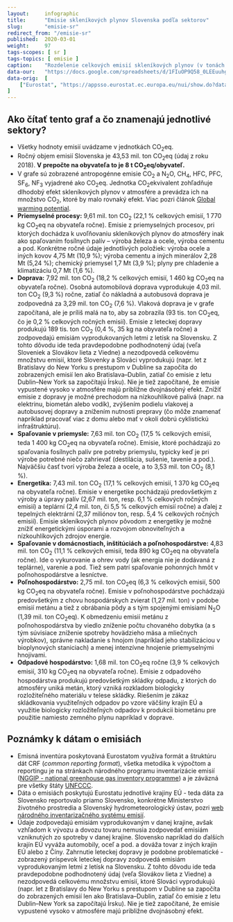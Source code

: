 ```yaml
---
layout:     infographic
title:      "Emisie skleníkových plynov Slovenska podľa sektorov"
slug:       "emisie-sr"
redirect_from: "/emisie-sr"
published:  2020-03-01
weight:     97
tags-scopes: [ sr ]
tags-topics: [ emisie ]
caption:    "Rozdelenie celkových emisií skleníkových plynov (v tonách CO2<sub>2</sub> ekvivalentu) na Slovensku za v jednotlivých sektoroch za rok 2018. Ročný objem emisií Slovenska je 43,53 mil. ton. V prepočte na obyvateľa to je 8t CO2<sub>2</sub>eq na obyvateľa."
data-our:   "https://docs.google.com/spreadsheets/d/1FIuOP9Q58_0LEEuuhggXpuAnvRcs13e8H1buZKWJB3Y/edit?usp=sharing"
data-orig:  [
    ["Eurostat", "https://appsso.eurostat.ec.europa.eu/nui/show.do?dataset=env_air_gge&lang=en"]
]
---
```


## Ako čítať tento graf a čo znamenajú jednotlivé sektory?

* Všetky hodnoty emisií uvádzame v jednotkách <glossary id="co2eq">CO<sub>2</sub>eq</glossary>.
* Ročný objem emisií Slovenska je 43,53 mil. ton CO<sub>2</sub>eq (údaj z roku 2018). __V prepočte na obyvateľa to je 8 t CO<sub>2</sub>eq/obyvateľ.__
* V grafe sú zobrazené <glossary id="antropogennesklenikoveplyny">antropogénne emisie</glossary> CO<sub>2</sub> a N<sub>2</sub>O, CH<sub>4</sub>, HFC, PFC, SF<sub>6</sub>, NF<sub>3</sub> vyjadrené ako <glossary id="co2eq">CO<sub>2</sub>eq</glossary>. Jednotka CO<sub>2</sub>ekvivalent zohľadňuje dlhodobý efekt skleníkových plynov v atmosfére a prevádza ich na množstvo CO<sub>2</sub>, ktoré by malo rovnaký efekt. Viac pozri článok [Global warming potential](https://en.wikipedia.org/wiki/Global_warming_potential).
* __Priemyselné procesy:__ 9,61 mil. ton CO<sub>2</sub> (22,1 % celkových emisií, 1 770 kg CO<sub>2</sub>eq na obyvateľa ročne). Emisie z priemyselných procesov, pri ktorých dochádza k uvoľňovaniu skleníkových plynov do atmosféry inak ako spaľovaním fosílnych palív –⁠ výroba železa a ocele, výroba cementu a pod. Konkrétne ročné údaje jednotlivých položiek: výroba ocele a iných kovov 4,75 Mt (10,9 %); výroba cementu a iných minerálov 2,28 Mt (5,24 %); chemický priemysel 1,7 Mt (3,9 %); plyny pre chladenie a klimatizáciu 0,7 Mt (1,6 %).
* __Doprava:__ 7,92 mil. ton CO<sub>2</sub> (18,2 % celkových emisií, 1 460 kg CO<sub>2</sub>eq na obyvateľa ročne). Osobná automobilová doprava vyprodukuje 4,03 mil. ton CO<sub>2</sub> (9,3 %) ročne, zatiaľ čo nákladná a autobusová doprava je zodpovedná za 3,29 mil. ton CO<sub>2</sub> (7,6 %). Vlaková doprava je v grafe započítaná, ale je príliš malá na to, aby sa zobrazila (93 tis. ton CO<sub>2</sub>eq, čo je 0,2 % celkových ročných emisií). Emisie z leteckej dopravy produkujú 189 tis. ton CO<sub>2</sub> (0,4 %, 35 kg na obyvateľa ročne) a zodpovedajú emisiám vyprodukovaných letmi z letísk na Slovensku. Z tohto dôvodu ide teda pravdepodobne podhodnotený údaj (veľa Sloveniek a Slovákov lieta z Viedne) a nezodpovedá celkovému množstvu emisií, ktoré Slovenky a Slováci vyprodukujú (napr. let z Bratislavy do New Yorku s prestupom v Dubline sa započíta do zobrazených emisií len ako Bratislava–⁠Dublin, zatiaľ čo emisie z letu Dublin–⁠New York sa započítajú Írsku). Nie je tiež započítané, že emisie vypustené vysoko v atmosfére majú približne dvojnásobný efekt. Znížiť emisie z dopravy je možné prechodom na nízkouhlíkové palivá (napr. na elektrinu, biometán alebo vodík), zvýšením podielu vlakovej a autobusovej dopravy a znížením nutnosti prepravy (čo môže znamenať napríklad pracovať viac z domu alebo mať v okolí dobrú cyklistickú infraštruktúru).
* __Spaľovanie v priemysle:__ 7,63 mil. ton CO<sub>2</sub> (17,5 % celkových emisií, teda 1 400 kg CO<sub>2</sub>eq na obyvateľa ročne). Emisie, ktoré pochádzajú zo spaľovania fosílnych palív pre potreby priemyslu, typicky keď je pri výrobe potrebné niečo zahrievať (destilácia, sušenie, tavenie a pod.). Najväčšiu časť tvorí výroba železa a ocele, a to 3,53 mil. ton CO<sub>2</sub> (8,1 %).
* __Energetika:__ 7,43 mil. ton CO<sub>2</sub> (17,1 % celkových emisií, 1 370 kg CO<sub>2</sub>eq na obyvateľa ročne). Emisie v energetike pochádzajú predovšetkým z výroby a úpravy palív (2,67 mil. ton, resp. 6,1 % celkových ročných emisií) a teplární (2,4 mil. ton, či 5,5 % celkových emisií ročne) a ďalej z tepelných elektrární (2,37 miliónov ton, resp. 5,4 % celkových ročných emisií). Emisie skleníkových plynov pôvodom z energetiky je možné znížiť energetickými úsporami a rozvojom obnoviteľných a nízkouhlíkových zdrojov energie.
* __Spaľovanie v domácnostiach, inštitúciách a poľnohospodárstve:__ 4,83 mil. ton CO<sub>2</sub> (11,1 % celkových emisií, teda 890 kg CO<sub>2</sub>eq na obyvateľa ročne). Ide o vykurovanie a ohrev vody (ak energia nie je dodávaná z teplárne), varenie a pod. Tiež sem patrí spaľovanie pohonných hmôt v poľnohospodárstve a lesníctve.
* __Poľnohospodárstvo:__ 2,75 mil. ton CO<sub>2</sub>eq (6,3 % celkových emisií, 500 kg CO<sub>2</sub>eq na obyvateľa ročne). Emisie v poľnohospodárstve pochádzajú predovšetkým z chovu hospodárskych zvierat (1,27 mil. ton) v podobe emisií  metánu a tiež z obrábania pôdy a s tým spojenými emisiami N<sub>2</sub>O (1,39 mil. ton CO<sub>2</sub>eq). K obmedzeniu emisií metánu z poľnohospodárstva by viedlo zníženie počtu chovaného dobytka (a s tým súvisiace zníženie spotreby hovädzieho mäsa a mliečnych výrobkov), správne nakladanie s hnojom (napríklad jeho stabilizáciou v bioplynových staniciach) a menej intenzívne hnojenie priemyselnými hnojivami.
* __Odpadové hospodárstvo:__ 1,68 mil. ton CO<sub>2</sub>eq ročne (3,9 % celkových emisií, 310 kg CO<sub>2</sub>eq na obyvateľa ročne). Emisie z odpadového hospodárstva produkujú predovšetkým skládky odpadu, z ktorých do atmosféry uniká metán, ktorý vzniká rozkladom biologicky rozložiteľného materiálu v telese skládky. Riešením je zákaz skládkovania využiteľných odpadov po vzore väčšiny krajín EÚ a využitie biologicky rozložiteľných odpadov k produkcii biometánu pre použitie namiesto zemného plynu napríklad v doprave.

## Poznámky k dátam o emisiách

* Emisná inventúra poskytovaná Eurostatom využíva formát a štruktúru dát CRF (*common reporting format*), všetka metodika k výpočtom a reportingu je na stránkach národného programu inventarizácie emisií ([NGGIP - national greenhouse gas inventory programme](https://www.ipcc-nggip.iges.or.jp/)) a je záväzná pre všetky štáty [UNFCCC](https://cs.wikipedia.org/wiki/R%C3%A1mcov%C3%A1_%C3%BAmluva_OSN_o_zm%C4%9Bn%C4%9B_klimatu).
* Dáta o emisiách poskytujú Eurostatu jednotlivé krajiny EÚ - teda dáta za Slovensko reportovalo priamo Slovensko, konkrétne Ministerstvo životného prostredia a Slovenský hydrometeorologický ústav, pozri [web národného inventarizačného systému emisií](https://ghg-inventory.shmu.sk/main.php).
* Údaje zodpovedajú emisiám vyprodukovaným v danej krajine, avšak vzhľadom k vývozu a dovozu tovaru nemusia zodpovedať emisiám vzniknutých zo spotreby v danej krajine. Slovensko napríklad do ďalších krajín EÚ vyváža automobily, oceľ a pod. a dováža tovar z iných krajín EÚ alebo z Číny. Zahrnutie leteckej dopravy je podobne problematické - zobrazený príspevok leteckej dopravy zodpovedá emisiám vyprodukovaným letmi z letísk na Slovensku. Z tohto dôvodu ide teda pravdepodobne podhodnotený údaj (veľa Slovákov lieta z Viedne) a nezodpovedá celkovému množstvu emisií, ktoré Slováci vyprodukujú (napr. let z Bratislavy do New Yorku s prestupom v Dubline sa započíta do zobrazených emisií len ako Bratislava–⁠Dublin, zatiaľ čo emisie z letu Dublin–⁠New York sa započítajú Írsku). Nie je tiež započítané, že emisie vypustené vysoko v atmosfére majú približne dvojnásobný efekt.
